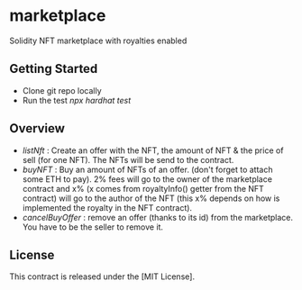 # marketplace

Solidity NFT marketplace with royalties enabled

## Getting Started

 - Clone git repo locally
 - Run the test *npx hardhat test*

## Overview

 - *listNft* : Create an offer with the NFT, the amount of NFT & the price of sell (for one NFT). The NFTs will be send to the contract.
 - *buyNFT* : Buy an amount of NFTs of an offer. (don't forget to attach some ETH to pay). 2% fees will go to the owner of the marketplace contract and x% (x comes from royaltyInfo() getter from the NFT contract) will go to the author of the NFT (this x% depends on how is implemented the royalty in the NFT contract).
 - *cancelBuyOffer* : remove an offer (thanks to its id) from the marketplace. You have to be the seller to remove it.

## License

This contract is released under the [MIT License].
